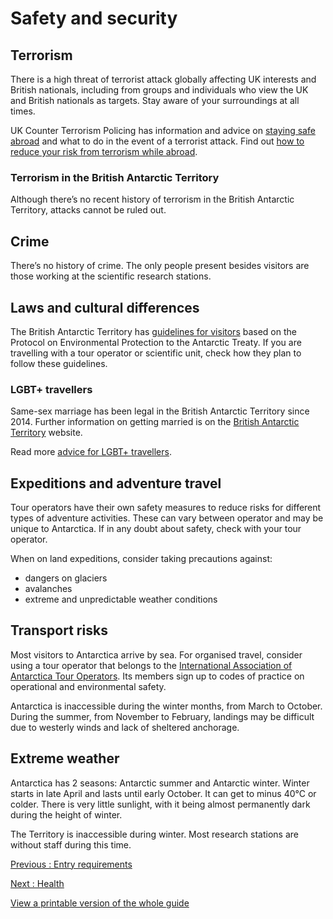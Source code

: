 # Safety and security

## Terrorism

There is a high threat of terrorist attack globally affecting UK interests and British nationals, including from groups and individuals who view the UK and British nationals as targets. Stay aware of your surroundings at all times.

UK Counter Terrorism Policing has information and advice on [staying safe abroad](https://www.counterterrorism.police.uk/safetyadvice/) and what to do in the event of a terrorist attack. Find out [how to reduce your risk from terrorism while abroad](https://www.gov.uk/guidance/reduce-your-risk-from-terrorism-while-abroad).

### Terrorism in the British Antarctic Territory

Although there’s no recent history of terrorism in the British Antarctic Territory, attacks cannot be ruled out.

## Crime

There’s no history of crime. The only people present besides visitors are those working at the scientific research stations.

## Laws and cultural differences

The British Antarctic Territory has [guidelines for visitors](https://iaato.org/wp-content/uploads/2023/08/ATCM-General-Visitor-Guidelines-A3-Poster.EN_190170.pdf) based on the Protocol on Environmental Protection to the Antarctic Treaty. If you are travelling with a tour operator or scientific unit, check how they plan to follow these guidelines.

### LGBT+ travellers

Same-sex marriage has been legal in the British Antarctic Territory since 2014. Further information on getting married is on the [British Antarctic Territory](https://www.britishantarcticterritory.org.uk/visiting/getting-married/) website.

Read more [advice for LGBT+ travellers](https://www.gov.uk/lesbian-gay-bisexual-and-transgender-foreign-travel-advice).

## Expeditions and adventure travel

Tour operators have their own safety measures to reduce risks for different types of adventure activities. These can vary between operator and may be unique to Antarctica. If in any doubt about safety, check with your tour operator.

When on land expeditions, consider taking precautions against:

* dangers on glaciers
* avalanches
* extreme and unpredictable weather conditions

## Transport risks

Most visitors to Antarctica arrive by sea. For organised travel, consider using a tour operator that belongs to the [International Association of Antarctica Tour Operators](https://iaato.org/). Its members sign up to codes of practice on operational and environmental safety.

Antarctica is inaccessible during the winter months, from March to October. During the summer, from November to February, landings may be difficult due to westerly winds and lack of sheltered anchorage.

## Extreme weather

Antarctica has 2 seasons: Antarctic summer and Antarctic winter. Winter starts in late April and lasts until early October. It can get to minus 40°C or colder. There is very little sunlight, with it being almost permanently dark during the height of winter.

The Territory is inaccessible during winter. Most research stations are without staff during this time.

[Previous
:
Entry requirements](/foreign-travel-advice/antarctica-british-antarctic-territory/entry-requirements)

[Next
:
Health](/foreign-travel-advice/antarctica-british-antarctic-territory/health)

[View a printable version of the whole guide](/foreign-travel-advice/antarctica-british-antarctic-territory/print)
